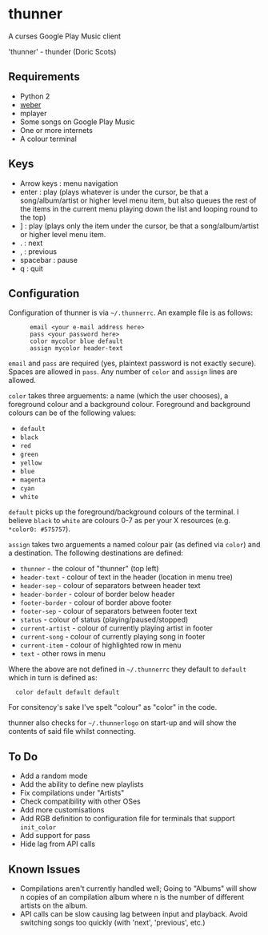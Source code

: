 thunner
=======

A curses Google Play Music client

'thunner' - thunder (Doric Scots)

Requirements
------------

* Python 2
* [weber]
* mplayer
* Some songs on Google Play Music
* One or more internets
* A colour terminal

Keys
----

* Arrow keys : menu navigation
* enter : play (plays whatever is under the cursor, be that a song/album/artist or higher level menu item, but also queues the rest of the items in the current menu playing down the list and looping round to the top)
* ] : play (plays only the item under the cursor, be that a song/album/artist or higher level menu item.
* . : next
* , : previous
* spacebar : pause 
* q : quit

Configuration
-------------

Configuration of thunner is via `~/.thunnerrc`. An example file is as follows:

	      email <your e-mail address here>
	      pass <your password here>
	      color mycolor blue default
	      assign mycolor header-text

`email` and `pass` are required (yes, plaintext password is not exactly secure). Spaces are allowed in `pass`. Any number of `color` and `assign` lines are allowed. 

`color` takes three arguements: a name (which the user chooses), a foreground colour and a background colour. Foreground and background colours can be of the following values:

* `default`
* `black`
* `red`
* `green`
* `yellow`
* `blue`
* `magenta`
* `cyan`
* `white`

`default` picks up the foreground/background colours of the terminal. I believe `black` to `white` are colours 0-7 as per your X resources (e.g. `*color0: #575757`).

`assign` takes two arguements a named colour pair (as defined via `color`) and a destination. The following destinations are defined:

* `thunner` - the colour of "thunner" (top left)
* `header-text` - colour of text in the header (location in menu tree)
* `header-sep` - colour of separators between header text
* `header-border` - colour of border below header
* `footer-border` - colour of border above footer
* `footer-sep` - colour of separators between footer text
* `status` - colour of status (playing/paused/stopped)
* `current-artist` - colour of currently playing artist in footer
* `current-song` - colour of currently playing song in footer
* `current-item` - colour of highlighted row in menu
* `text` - other rows in menu

Where the above are not defined in `~/.thunnerrc` they default to `default` which in turn is defined as:

      color default default default

For consitency's sake I've spelt "colour" as "color" in the code.

thunner also checks for `~/.thunnerlogo` on start-up and will show the contents of said file whilst connecting.

To Do
-----

* Add a random mode
* Add the ability to define new playlists
* Fix compilations under "Artists"
* Check compatibility with other OSes
* Add more customisations
* Add RGB definition to configuration file for terminals that support `init_color`
* Add support for pass
* Hide lag from API calls

Known Issues
------------

* Compilations aren't currently handled well; Going to "Albums" will show n copies of an compilation album where n is the number of different artists on the album.
* API calls can be slow causing lag between input and playback. Avoid switching songs too quickly (with 'next', 'previous', etc.)

[weber]: https://github.com/simon-weber/Unofficial-Google-Music-API "Simon Weber's Unofficial Google Music API"